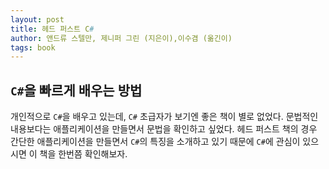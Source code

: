 ```yaml
---
layout: post
title: 헤드 퍼스트 C#
author: 앤드류 스텔만, 제니퍼 그린 (지은이),이수겸 (옮긴이)
tags: book
---
```


## `C#`을 빠르게 배우는 방법

개인적으로 `C#`을 배우고 있는데, `C#` 초급자가 보기엔 좋은 책이 별로 없었다. 문법적인 내용보다는 애플리케이션을 만들면서 문법을 확인하고 싶었다. 헤드 퍼스트 책의 경우 간단한 애플리케이션을 만들면서 `C#`의 특징을 소개하고 있기 때문에 `C#`에 관심이 있으시면 이 책을 한번쯤 확인해보자.
